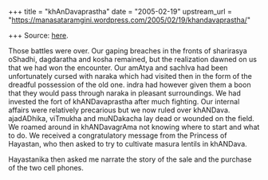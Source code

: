 +++
title = "khAnDavaprastha"
date = "2005-02-19"
upstream_url = "https://manasataramgini.wordpress.com/2005/02/19/khandavaprastha/"

+++
Source: [here](https://manasataramgini.wordpress.com/2005/02/19/khandavaprastha/).

Those battles were over. Our gaping breaches in the fronts of sharirasya
oShadhi, dagdaratha and kosha remained, but the realization dawned on us
that we had won the encounter. Our amAtya and sachIva had been
unfortunately cursed with naraka which had visited then in the form of
the dreadful possession of the old one. indra had however given them a
boon that they would pass through naraka in pleasant surroundings. We
had invested the fort of khANDavaprastha after much fighting. Our
internal affairs were relatively precarious but we now ruled over
khANDava. ajadADhika, viTmukha and muNDakacha lay dead or wounded on the
field. We roamed around in khANDavagrAma not knowing where to start and
what to do. We received a congratulatory message from the Princess of
Hayastan, who then asked to try to cultivate masura lentils in khANDava.

Hayastanika then asked me narrate the story of the sale and the purchase
of the two cell phones.

